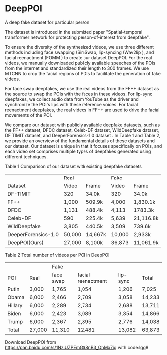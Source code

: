 # DeepPOI
A deep fake dataset for particular person

The dataset is introduced in the submitted paper "Spatial-temporal transformer network for protecting person-of-interest from deepfake".

To ensure the diversity of the synthesized videos, we use three different methods including face swapping (SimSwap, lip-syncing (Wav2lip ), and facial reenactment (FOMM ) to create our dataset DeepPOI. For the real videos, we manually downloaded publicly available speeches of the POIs from the internet and standardized their length to 300 frames. We use MTCNN to crop the facial regions of POIs to facilitate the generation of fake videos.

For face swap deepfakes, we use the real videos from the FF++ dataset as the source to swap the POIs with the faces in these videos. For lip-sync deepfakes, we collect audio data from YouTube as the driver and synchronize the POI's lips with these reference voices. For facial reenactment deepfakes, the real videos in FF++ are used to drive the facial movements of the POI.

We compare our dataset with publicly available deepfake datasets, such as the FF++ dataset, DFDC dataset, Celeb-DF dataset, WildDeepfake dataset, DF TIMIT dataset, and DeeperForensics-1.0 dataset . In Table 1 and Table 2, we provide an overview of the fundamental details of these datasets and our dataset. Our dataset is unique in that it focuses specifically on POIs, and each video set comprises multiple types of deepfakes generated using different techniques.

Table 1 Comparison of our dataset with existing deepfake datasets
<table>
    <tr>
        <td></td>
        <td colspan="2">Real</td>
        <td colspan="2">Fake</td>        
    </tr>
    <tr>
        <td>Dataset</td>
        <td>Video</td>
        <td>Frame</td>
        <td>Video</td>
        <td>Frame</td>
    </tr>
    <tr>
        <td>DF-TIMIT</td>
        <td>320</td>
        <td>34.0k</td>
        <td>320</td>
        <td>34.0k</td>
    </tr>
    <tr>
        <td>FF++</td>
        <td>1,000</td>
        <td>509.9k</td>
        <td>4,000</td>
        <td>1,830.1k</td>
    </tr>
    <tr>
        <td>DFDC</td>
        <td>1,131</td>
        <td>488.4k</td>
        <td>4,113</td>
        <td>1783.3k</td>
    </tr>
    <tr>
        <td>Celeb-DF</td>
        <td>590</td>
        <td>225.4k</td>
        <td>5,639</td>
        <td>21,116.8k</td>
    </tr>
    <tr>
        <td>WildDeepfake</td>
        <td>3,805</td>
        <td>440.5k</td>
        <td>3,509</td>
        <td>739.6k</td>
    </tr>
    <tr>
        <td>DeeperForensics-1.0</td>
        <td>50,000</td>
        <td>14,667k</td>
        <td>10,000</td>
        <td>2,933k</td>
    </tr>
    <tr>
        <td>DeepPOI(Ours)</td>
        <td>27,000</td>
        <td>8,100k</td>
        <td>36,873</td>
        <td>11,061.9k</td>
    </tr>
</table>

Table 2 Total number of videos per POI in DeepPOI
<table>
    <tr>
        <td></td>
        <td></td>        
        <td colspan="3">Fake</td>     
    </tr>
    <tr>
        <td>POI</td>
        <td>Real</td>
        <td>face swap</td>
        <td>facial reenactment</td>
        <td>lip-sync</td>
        <td>Total</td>
    </tr>
    <tr>
        <td>Putin</td>
        <td>3,000</td>
        <td>1,765</td>
        <td>1,054</td>
        <td>1,206</td>
        <td>7,025</td>
    </tr>
    <tr>
        <td>Obama</td>
        <td>6,000</td>
        <td>2,466</td>
        <td>2,709</td>
        <td>3,058</td>
        <td>14,233</td>
    </tr>
    <tr>
        <td>Hillary</td>
        <td>6,000</td>
        <td>2,289</td>
        <td>2,734</td>
        <td>2,688</td>
        <td>13,711</td>
    </tr>
    <tr>
        <td>Biden</td>
        <td>6,000</td>
        <td>2,423</td>
        <td>3,089</td>
        <td>3,354</td>
        <td>14,866</td>
    </tr>
    <tr>
        <td>Trump</td>
        <td>6,000</td>
        <td>2,367</td>
        <td>2,895</td>
        <td>2,776</td>
        <td>14,038</td>
    </tr>
    <tr>
        <td>Total</td>
        <td>27,000</td>
        <td>11,310</td>
        <td>12,481</td>
        <td>13,082</td>
        <td>63,873</td>
    </tr>
</table>

Download DeepPOI from https://pan.baidu.com/s/1NziUZPEmG98nB3_OhMx7ig with code:lgg8 
